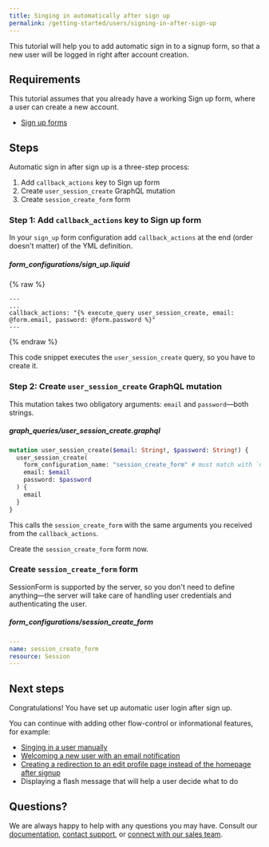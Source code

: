 ```yaml
---
title: Singing in automatically after sign up
permalink: /getting-started/users/signing-in-after-sign-up
---
```


This tutorial will help you to add automatic sign in to a signup form, so that a new user will be logged in right after account creation.

## Requirements

This tutorial assumes that you already have a working Sign up form, where a user can create a new account.

* [Sign up forms](./sign-up-forms)

## Steps

Automatic sign in after sign up is a three-step process:

1.  Add `callback_actions` key to Sign up form
2.  Create `user_session_create` GraphQL mutation
3.  Create `session_create_form` form

### Step 1: Add `callback_actions` key to Sign up form

In your `sign_up` form configuration add `callback_actions` at the end (order doesn't matter) of the YML definition.

##### form_configurations/sign_up.liquid

{% raw %}

```liquid
---
...
callback_actions: "{% execute_query user_session_create, email: @form.email, password: @form.password %}"
---
```

{% endraw %}

This code snippet executes the `user_session_create` query, so you have to create it.

### Step 2: Create `user_session_create` GraphQL mutation

This mutation takes two obligatory arguments: `email` and `password`—both strings.

##### graph_queries/user_session_create.graphql

```graphql
mutation user_session_create($email: String!, $password: String!) {
  user_session_create(
    form_configuration_name: "session_create_form" # must match with `name` of your form
    email: $email
    password: $password
  ) {
    email
  }
}
```

This calls the `session_create_form` with the same arguments you received from the `callback_actions`.

Create the `session_create_form` form now.

### Create `session_create_form` form

SessionForm is supported by the server, so you don't need to define anything—the server will take care of handling user credentials and authenticating the user.

##### form_configurations/session_create_form

```yml
---
name: session_create_form
resource: Session
---
```

## Next steps

Congratulations! You have set up automatic user login after sign up.

You can continue with adding other flow-control or informational features, for example:

* [Singing in a user manually](./authentication)
* [Welcoming a new user with an email notification](../notifications/emails)
* [Creating a redirection to an edit profile page instead of the homepage after signup](../pages/redirects)
* Displaying a flash message that will help a user decide what to do

## Questions?

We are always happy to help with any questions you may have. Consult our [documentation](/), [contact support](), or [connect with our sales team]().
